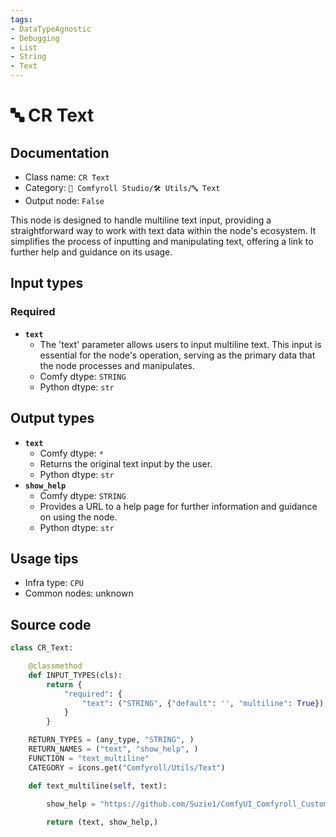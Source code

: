 ```yaml
---
tags:
- DataTypeAgnostic
- Debugging
- List
- String
- Text
---
```


# 🔤 CR Text
## Documentation
- Class name: `CR Text`
- Category: `🧩 Comfyroll Studio/🛠️ Utils/🔤 Text`
- Output node: `False`

This node is designed to handle multiline text input, providing a straightforward way to work with text data within the node's ecosystem. It simplifies the process of inputting and manipulating text, offering a link to further help and guidance on its usage.
## Input types
### Required
- **`text`**
    - The 'text' parameter allows users to input multiline text. This input is essential for the node's operation, serving as the primary data that the node processes and manipulates.
    - Comfy dtype: `STRING`
    - Python dtype: `str`
## Output types
- **`text`**
    - Comfy dtype: `*`
    - Returns the original text input by the user.
    - Python dtype: `str`
- **`show_help`**
    - Comfy dtype: `STRING`
    - Provides a URL to a help page for further information and guidance on using the node.
    - Python dtype: `str`
## Usage tips
- Infra type: `CPU`
- Common nodes: unknown


## Source code
```python
class CR_Text:

    @classmethod
    def INPUT_TYPES(cls):
        return {
            "required": {
                "text": ("STRING", {"default": '', "multiline": True}),
            }
        }

    RETURN_TYPES = (any_type, "STRING", )
    RETURN_NAMES = ("text", "show_help", )
    FUNCTION = "text_multiline"
    CATEGORY = icons.get("Comfyroll/Utils/Text")

    def text_multiline(self, text):
            
        show_help = "https://github.com/Suzie1/ComfyUI_Comfyroll_CustomNodes/wiki/Other-Nodes#cr-text"

        return (text, show_help,)

```

